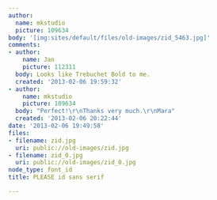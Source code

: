 ```yaml
---
author:
  name: mkstudio
  picture: 109634
body: '[img:sites/default/files/old-images/zid_5463.jpg]'
comments:
- author:
    name: Jan
    picture: 112311
  body: Looks like Trebuchet Bold to me.
  created: '2013-02-06 19:59:32'
- author:
    name: mkstudio
    picture: 109634
  body: "Perfect!\r\nThanks very much.\r\nMara"
  created: '2013-02-06 20:22:44'
date: '2013-02-06 19:49:58'
files:
- filename: zid.jpg
  uri: public://old-images/zid.jpg
- filename: zid_0.jpg
  uri: public://old-images/zid_0.jpg
node_type: font_id
title: PLEASE id sans serif

---
```

